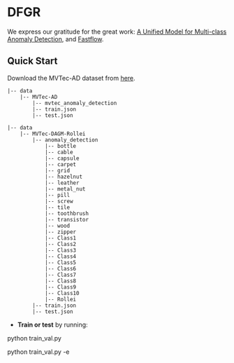 # DFGR
We express our gratitude for the great work: [A Unified Model for Multi-class Anomaly Detection](https://arxiv.org/abs/2206.03687), and [Fastflow](https://github.com/gathierry/FastFlow).

## Quick Start

Download the MVTec-AD dataset from [here](https://www.mvtec.com/company/research/datasets/mvtec-ad). 

```
|-- data
    |-- MVTec-AD
        |-- mvtec_anomaly_detection
        |-- train.json
        |-- test.json
```

```
|-- data
    |-- MVTec-DAGM-Rollei
        |-- anomaly_detection
            |-- bottle
            |-- cable
            |-- capsule
            |-- carpet
            |-- grid
            |-- hazelnut
            |-- leather
            |-- metal_nut
            |-- pill
            |-- screw
            |-- tile
            |-- toothbrush
            |-- transistor
            |-- wood
            |-- zipper
            |-- Class1
            |-- Class2
            |-- Class3
            |-- Class4
            |-- Class5
            |-- Class6
            |-- Class7
            |-- Class8
            |-- Class9
            |-- Class10
            |-- Rollei   
        |-- train.json
        |-- test.json
```

- **Train or test** by running: 

python train_val.py

python train_val.py -e


